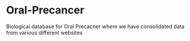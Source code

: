 # Oral-Precancer
Biological database for Oral Precacner where we have consolidated data from various different websites
